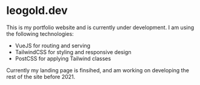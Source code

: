 # leogold.dev

This is my portfolio website and is currently under development. I am using the following technologies:
- VueJS for routing and serving
- TailwindCSS for styling and responsive design
- PostCSS for applying Tailwind classes

Currently my landing page is finsihed, and am working on developing the rest of the site before 2021.

